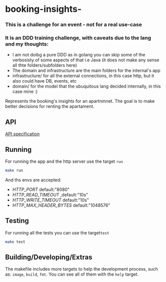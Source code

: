 # booking-insights- 
### This is a challenge for an event - not for a real use-case
### It is an DDD training challenge, with caveats due to the lang and my thoughts: 
  - I am not doibg a pure DDD as in golang you can skip some of the verbosisty of some aspects of that i.e Java (it does not make any sense all thte folders/subfolders here)
  - The domain and infrastructure are the main folders for the internal's app
  - infrastructure/ for all the external connections, in this case http, but it also could have DB, events, etc
  - domain/ for the model that the ubuquitous lang decided internally, in this case mine :)  

Represents the booking's insights for an apartnmnet.
The goal is to make better decisions for renting the apartament.

## API

[API specification](https://app.swaggerhub.com/apis-docs/BlackfireSFL/BackendChallenge/1.0.1)

## Running
For running the app and the http server use the target `run`
```sh
make run 
```
And ths envs are accepted:

- *HTTP_PORT* default:"8080"
- *HTTP_READ_TIMEOUT* ,default:"10s"
- *HTTP_WRITE_TIMEOUT* default:"10s"
- *HTTP_MAX_HEADER_BYTES* default:"1048576"

## Testing
For running all the tests you can use the target`test`

```sh
make test
```

## Building/Developing/Extras
The makefile includes more targets to help the development process, such as: `image`, `build`, `fmt`.
You can see all of them with the `help` target.

